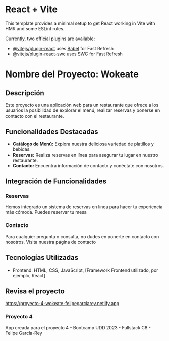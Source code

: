 # React + Vite

This template provides a minimal setup to get React working in Vite with HMR and some ESLint rules.

Currently, two official plugins are available:

- [@vitejs/plugin-react](https://github.com/vitejs/vite-plugin-react/blob/main/packages/plugin-react/README.md) uses [Babel](https://babeljs.io/) for Fast Refresh
- [@vitejs/plugin-react-swc](https://github.com/vitejs/vite-plugin-react-swc) uses [SWC](https://swc.rs/) for Fast Refresh


# Nombre del Proyecto: Wokeate

## Descripción
Este proyecto es una aplicación web para un restaurante que ofrece a los usuarios la posibilidad de explorar el menú, realizar reservas y ponerse en contacto con el restaurante.

## Funcionalidades Destacadas
- **Catálogo de Menú:** Explora nuestra deliciosa variedad de platillos y bebidas.
- **Reservas:** Realiza reservas en línea para asegurar tu lugar en nuestro restaurante.
- **Contacto:** Encuentra información de contacto y conéctate con nosotros.

## Integración de Funcionalidades
### Reservas
Hemos integrado un sistema de reservas en línea para hacer tu experiencia más cómoda. Puedes reservar tu mesa

### Contacto
Para cualquier pregunta o consulta, no dudes en ponerte en contacto con nosotros. Visita nuestra página de contacto

## Tecnologías Utilizadas
- Frontend: HTML, CSS, JavaScript, [Framework Frontend utilizado, por ejemplo, React]

## Revisa el proyecto
https://proyecto-4-wokeate-felipegarciarey.netlify.app

### Proyecto 4
App creada para el proyecto 4 - Bootcamp UDD 2023 - Fullstack C8 - Felipe García-Rey
